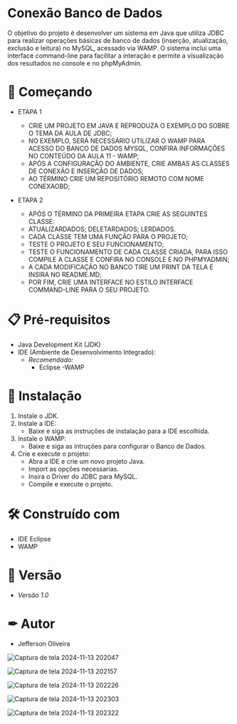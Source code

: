 # Conexão Banco de Dados

O objetivo do projeto é desenvolver um sistema em Java que utiliza JDBC para realizar operações básicas de banco de dados (inserção, atualização, exclusão e leitura) no MySQL, acessado via WAMP. O sistema inclui uma interface command-line para facilitar a interação e permite a visualização dos resultados no console e no phpMyAdmin.

# 🚀 Começando

- ETAPA 1
  - CRIE UM PROJETO EM JAVA E REPRODUZA O EXEMPLO DO SOBRE O TEMA DA AULA DE JDBC;
  - NO EXEMPLO, SERÁ NECESSÁRIO UTILIZAR O WAMP PARA ACESSO DO BANCO DE DADOS MYSQL, CONFIRA INFORMAÇÕES NO CONTEÚDO DA AULA 11 - WAMP;
  - APÓS A CONFIGURAÇÃO DO AMBIENTE, CRIE AMBAS AS CLASSES DE CONEXÃO E INSERÇÃO DE DADOS;
  - AO TÉRMINO CRIE UM REPOSITÓRIO REMOTO COM NOME CONEXAOBD;

- ETAPA 2
  - APÓS O TÉRMINO DA PRIMEIRA ETAPA CRIE AS SEGUINTES CLASSE:
  - ATUALIZARDADOS; DELETARDADOS; LERDADOS.
  - CADA CLASSE TEM UMA FUNÇÃO PARA O PROJETO;
  - TESTE O PROJETO E SEU FUNCIONAMENTO;
  - TESTE O FUNCIONAMENTO DE CADA CLASSE CRIADA, PARA ISSO COMPILE A CLASSE E CONFIRA NO CONSOLE E NO PHPMYADMIN;
  - A CADA MODIFICAÇÃO NO BANCO TIRE UM PRINT DA TELA E INSIRA NO README.MD;
  - POR FIM, CRIE UMA INTERFACE NO ESTILO INTERFACE COMMAND-LINE PARA O SEU PROJETO.

# 📋 Pré-requisitos

- Java Development Kit (JDK)
- IDE (Ambiente de Desenvolvimento Integrado):
  - *Recomendado:*
    - Eclipse
-WAMP

# 🔧 Instalação

1. Instale o JDK.
2. Instale a IDE:
   - Baixe e siga as instruções de instalação para a IDE escolhida.
3. Instale o WAMP:
   - Baixe e siga as intruções para configurar o Banco de Dados.
3. Crie e execute o projeto:
   - Abra a IDE e crie um novo projeto Java.
   - Import as opções necessarias.
   - Insira o Driver do JDBC para MySQL.
   - Compile e execute o projeto.

# 🛠 Construído com 

- IDE Eclipse
- WAMP

# 📌 Versão

- *Versão 1.0*

# ✒ Autor

- Jefferson Oliveira


![Captura de tela 2024-11-13 202047](https://github.com/user-attachments/assets/c5896ae8-e00a-43be-a09f-d10248c16ca5)

![Captura de tela 2024-11-13 202157](https://github.com/user-attachments/assets/d02f079d-a632-4297-b7f9-9d23aa808fce)

![Captura de tela 2024-11-13 202226](https://github.com/user-attachments/assets/e3210b0f-19ec-41e0-8c2e-71cd255c9173)

![Captura de tela 2024-11-13 202303](https://github.com/user-attachments/assets/511bc744-90cc-439d-8948-f1e8874c2236)

![Captura de tela 2024-11-13 202322](https://github.com/user-attachments/assets/11839f92-27dd-469d-98df-a45db0c41f1e)
